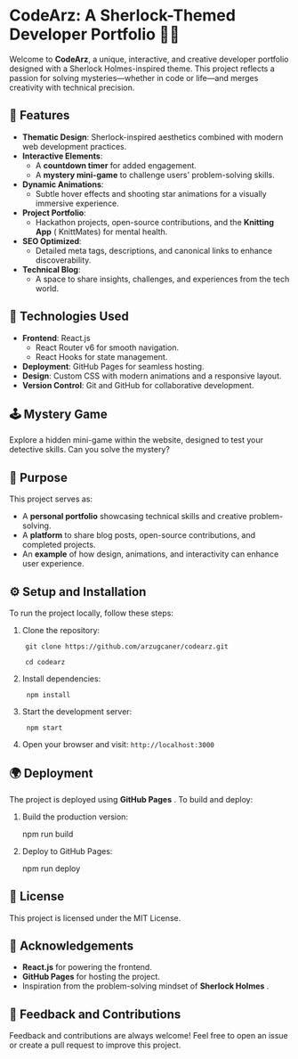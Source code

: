 # CodeArz: A Sherlock-Themed Developer Portfolio 🕵️‍♀️

Welcome to **CodeArz**, a unique, interactive, and creative developer portfolio designed with a Sherlock Holmes-inspired theme. This project reflects a passion for solving mysteries—whether in code or life—and merges creativity with technical precision.

## 🌟 Features

- **Thematic Design**: Sherlock-inspired aesthetics combined with modern web development practices.
- **Interactive Elements**:
  - A **countdown timer** for added engagement.
  - A **mystery mini-game** to challenge users' problem-solving skills.
- **Dynamic Animations**:
  - Subtle hover effects and shooting star animations for a visually immersive experience.
- **Project Portfolio**:
  - Hackathon projects, open-source contributions, and the **Knitting App** ( KnittMates) for mental health.
- **SEO Optimized**:
  - Detailed meta tags, descriptions, and canonical links to enhance discoverability.
- **Technical Blog**:
  - A space to share insights, challenges, and experiences from the tech world.

## 🚀 Technologies Used

- **Frontend**: React.js
  - React Router v6 for smooth navigation.
  - React Hooks for state management.
- **Deployment**: GitHub Pages for seamless hosting.
- **Design**: Custom CSS with modern animations and a responsive layout.
- **Version Control**: Git and GitHub for collaborative development.

## 🕹️ Mystery Game

Explore a hidden mini-game within the website, designed to test your detective skills. Can you solve the mystery?

## 🎯 Purpose

This project serves as:

- A **personal portfolio** showcasing technical skills and creative problem-solving.
- A **platform** to share blog posts, open-source contributions, and completed projects.
- An **example** of how design, animations, and interactivity can enhance user experience.


## ⚙️ Setup and Installation

To run the project locally, follow these steps:

1. Clone the repository:

`    git clone https://github.com/arzugcaner/codearz.git`

`    cd codearz`

2. Install dependencies:

    ` npm install`

3. Start the development server:

    ` npm start`

4. Open your browser and visit: `http://localhost:3000`


## 🌍 Deployment

The project is deployed using  **GitHub Pages** . To build and deploy:

1. Build the production version:

   npm run build
2. Deploy to GitHub Pages:

   npm run deploy

## 📜 License

This project is licensed under the MIT License.

## 🙌 Acknowledgements

* **React.js** for powering the frontend.
* **GitHub Pages** for hosting the project.
* Inspiration from the problem-solving mindset of  **Sherlock Holmes** .

## 💬 Feedback and Contributions

Feedback and contributions are always welcome! Feel free to open an issue or create a pull request to improve this project.

